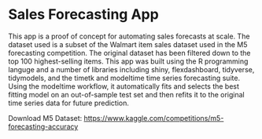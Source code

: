 # Sales Forecasting App

This app is a proof of concept for automating sales forecasts at scale. The dataset used is a subset of the Walmart item sales dataset used in the M5 forecasting competition. The original dataset has been filtered down to the top 100 highest-selling items. This app was built using the R programming languge and a number of libraries including shiny, flexdashboard, tidyverse, tidymodels, and the timetk and modeltime time series forecasting suite. Using the modeltime workflow, it automatically fits and selects the best fitting model on an out-of-sample test set and then refits it to the original time series data for future prediction. 

Download M5 Dataset: https://www.kaggle.com/competitions/m5-forecasting-accuracy
